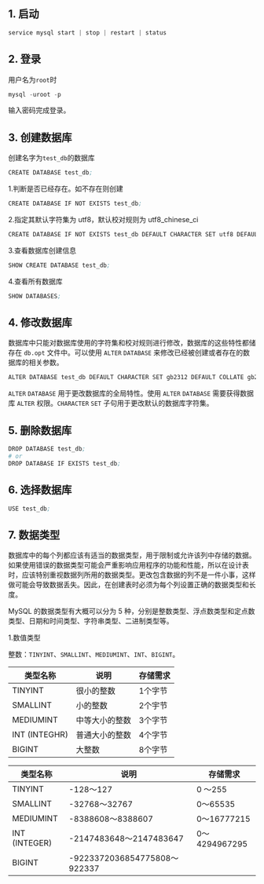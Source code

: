 ## 1. 启动

```s
service mysql start | stop | restart | status
```

## 2. 登录

用户名为```root```时
```s
mysql -uroot -p
```

输入密码完成登录。

## 3. 创建数据库

创建名字为```test_db```的数据库

```s
CREATE DATABASE test_db;
```

1.判断是否已经存在。如不存在则创建

```s
CREATE DATABASE IF NOT EXISTS test_db;
```

2.指定其默认字符集为 utf8，默认校对规则为 utf8_chinese_ci

```s
CREATE DATABASE IF NOT EXISTS test_db DEFAULT CHARACTER SET utf8 DEFAULT COLLATE utf8_chinese_ci;
```
3.查看数据库创建信息

```s
SHOW CREATE DATABASE test_db;
```

4.查看所有数据库

```s
SHOW DATABASES;
```

## 4. 修改数据库

数据库中只能对数据库使用的字符集和校对规则进行修改，数据库的这些特性都储存在 ```db.opt``` 文件中。可以使用 ```ALTER``` ```DATABASE``` 来修改已经被创建或者存在的数据库的相关参数。

```s
ALTER DATABASE test_db DEFAULT CHARACTER SET gb2312 DEFAULT COLLATE gb2312_chinese_ci;
```

```ALTER``` ```DATABASE``` 用于更改数据库的全局特性。使用 ```ALTER``` ```DATABASE``` 需要获得数据库 ```ALTER``` 权限。```CHARACTER``` ```SET``` 子句用于更改默认的数据库字符集。

## 5. 删除数据库

```s
DROP DATABASE test_db;
# or
DROP DATABASE IF EXISTS test_db;
```

## 6. 选择数据库

```s
USE test_db;
```

## 7. 数据类型

数据库中的每个列都应该有适当的数据类型，用于限制或允许该列中存储的数据。如果使用错误的数据类型可能会严重影响应用程序的功能和性能，所以在设计表时，应该特别重视数据列所用的数据类型。更改包含数据的列不是一件小事，这样做可能会导致数据丢失。因此，在创建表时必须为每个列设置正确的数据类型和长度。

MySQL 的数据类型有大概可以分为 5 种，分别是整数类型、浮点数类型和定点数类型、日期和时间类型、字符串类型、二进制类型等。

1.数值类型

整数：```TINYINT```、```SMALLINT```、```MEDIUMINT```、```INT```、```BIGINT```。

| 类型名称 | 说明 | 存储需求 |
| --- | --- | --- |
| TINYINT | 很小的整数 | 1个字节 |
| SMALLINT | 小的整数 | 2个宇节 |
| MEDIUMINT | 中等大小的整数 | 3个字节 |
| INT (INTEGHR) | 普通大小的整数 | 4个字节 |
| BIGINT | 大整数 | 8个字节 |

| 类型名称 | 说明 | 存储需求 |
| --- | --- | --- |
| TINYINT | -128〜127 | 0 〜255 |
| SMALLINT | -32768〜32767 | 0〜65535 |
| MEDIUMINT | -8388608〜8388607 | 0〜16777215 |
| INT (INTEGER) | -2147483648〜2147483647 | 0〜4294967295 |
| BIGINT | -9223372036854775808〜922337